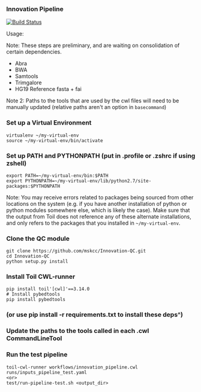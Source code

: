 ### Innovation Pipeline

[![Build Status](https://travis-ci.org/mskcc/Innovation-Pipeline.svg?branch=master)](https://travis-ci.org/mskcc/Innovation-Pipeline)

Usage:

Note: These steps are preliminary, and are waiting on consolidation of certain dependencies. 
  - Abra
  - BWA
  - Samtools
  - Trimgalore
- HG19 Reference fasta + fai

Note 2: Paths to the tools that are used by the cwl files will need to be manually updated (relative paths aren't an option in `basecommand`)


### Set up a Virtual Environment
```
virtualenv ~/my-virtual-env
source ~/my-virtual-env/bin/activate
```

### Set up PATH and PYTHONPATH (put in .profile or .zshrc if using zshell)
```
export PATH=~/my-virtual-env/bin:$PATH
export PYTHONPATH=~/my-virtual-env/lib/python2.7/site-packages:$PYTHONPATH
```
Note: You may receive errors related to packages being sourced from other locations on the system (e.g. if you have another installation of python or python modules somewhere else, which is likely the case). Make sure that the output from Toil does not reference any of these alternate installations, and only refers to the packages that you installed in `~/my-virtual-env`.

### Clone the QC module
```
git clone https://github.com/mskcc/Innovation-QC.git
cd Innovation-QC
python setup.py install
```

### Install Toil CWL-runner
```
pip install toil'[cwl]'==3.14.0
# Install pybedtools
pip install pybedtools
```

### (or use pip install -r requirements.txt to install these deps^)

### Update the paths to the tools called in each .cwl CommandLineTool

### Run the test pipeline
```
toil-cwl-runner workflows/innovation_pipeline.cwl runs/inputs_pipeline_test.yaml
<or>
test/run-pipeline-test.sh <output_dir>
```
